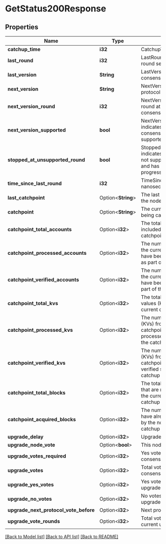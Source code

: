 # GetStatus200Response

## Properties

Name | Type | Description | Notes
------------ | ------------- | ------------- | -------------
**catchup_time** | **i32** | CatchupTime in nanoseconds | 
**last_round** | **i32** | LastRound indicates the last round seen | 
**last_version** | **String** | LastVersion indicates the last consensus version supported | 
**next_version** | **String** | NextVersion of consensus protocol to use | 
**next_version_round** | **i32** | NextVersionRound is the round at which the next consensus version will apply | 
**next_version_supported** | **bool** | NextVersionSupported indicates whether the next consensus version is supported by this node | 
**stopped_at_unsupported_round** | **bool** | StoppedAtUnsupportedRound indicates that the node does not support the new rounds and has stopped making progress | 
**time_since_last_round** | **i32** | TimeSinceLastRound in nanoseconds | 
**last_catchpoint** | Option<**String**> | The last catchpoint seen by the node | [optional]
**catchpoint** | Option<**String**> | The current catchpoint that is being caught up to | [optional]
**catchpoint_total_accounts** | Option<**i32**> | The total number of accounts included in the current catchpoint | [optional]
**catchpoint_processed_accounts** | Option<**i32**> | The number of accounts from the current catchpoint that have been processed so far as part of the catchup | [optional]
**catchpoint_verified_accounts** | Option<**i32**> | The number of accounts from the current catchpoint that have been verified so far as part of the catchup | [optional]
**catchpoint_total_kvs** | Option<**i32**> | The total number of key-values (KVs) included in the current catchpoint | [optional]
**catchpoint_processed_kvs** | Option<**i32**> | The number of key-values (KVs) from the current catchpoint that have been processed so far as part of the catchup | [optional]
**catchpoint_verified_kvs** | Option<**i32**> | The number of key-values (KVs) from the current catchpoint that have been verified so far as part of the catchup | [optional]
**catchpoint_total_blocks** | Option<**i32**> | The total number of blocks that are required to complete the current catchpoint catchup | [optional]
**catchpoint_acquired_blocks** | Option<**i32**> | The number of blocks that have already been obtained by the node as part of the catchup | [optional]
**upgrade_delay** | Option<**i32**> | Upgrade delay | [optional]
**upgrade_node_vote** | Option<**bool**> | This node's upgrade vote | [optional]
**upgrade_votes_required** | Option<**i32**> | Yes votes required for consensus upgrade | [optional]
**upgrade_votes** | Option<**i32**> | Total votes cast for consensus upgrade | [optional]
**upgrade_yes_votes** | Option<**i32**> | Yes votes cast for consensus upgrade | [optional]
**upgrade_no_votes** | Option<**i32**> | No votes cast for consensus upgrade | [optional]
**upgrade_next_protocol_vote_before** | Option<**i32**> | Next protocol round | [optional]
**upgrade_vote_rounds** | Option<**i32**> | Total voting rounds for current upgrade | [optional]

[[Back to Model list]](../README.md#documentation-for-models) [[Back to API list]](../README.md#documentation-for-api-endpoints) [[Back to README]](../README.md)



